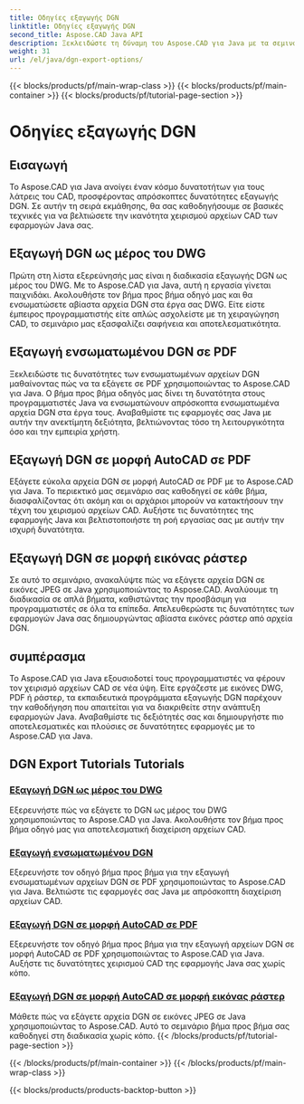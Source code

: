 ```yaml
---
title: Οδηγίες εξαγωγής DGN
linktitle: Οδηγίες εξαγωγής DGN
second_title: Aspose.CAD Java API
description: Ξεκλειδώστε τη δύναμη του Aspose.CAD για Java με τα σεμινάρια εξαγωγής DGN. Μάθετε αποτελεσματικό χειρισμό αρχείων CAD, από την εξαγωγή DGN ως μέρος του DWG έως τη δημιουργία εικόνων ράστερ χωρίς κόπο.
weight: 31
url: /el/java/dgn-export-options/
---
```


{{< blocks/products/pf/main-wrap-class >}}
{{< blocks/products/pf/main-container >}}
{{< blocks/products/pf/tutorial-page-section >}}

# Οδηγίες εξαγωγής DGN

## Εισαγωγή

Το Aspose.CAD για Java ανοίγει έναν κόσμο δυνατοτήτων για τους λάτρεις του CAD, προσφέροντας απρόσκοπτες δυνατότητες εξαγωγής DGN. Σε αυτήν τη σειρά εκμάθησης, θα σας καθοδηγήσουμε σε βασικές τεχνικές για να βελτιώσετε την ικανότητα χειρισμού αρχείων CAD των εφαρμογών Java σας.

## Εξαγωγή DGN ως μέρος του DWG

Πρώτη στη λίστα εξερεύνησής μας είναι η διαδικασία εξαγωγής DGN ως μέρος του DWG. Με το Aspose.CAD για Java, αυτή η εργασία γίνεται παιχνιδάκι. Ακολουθήστε τον βήμα προς βήμα οδηγό μας και θα ενσωματώσετε αβίαστα αρχεία DGN στα έργα σας DWG. Είτε είστε έμπειρος προγραμματιστής είτε απλώς ασχολείστε με τη χειραγώγηση CAD, το σεμινάριο μας εξασφαλίζει σαφήνεια και αποτελεσματικότητα.

## Εξαγωγή ενσωματωμένου DGN σε PDF

Ξεκλειδώστε τις δυνατότητες των ενσωματωμένων αρχείων DGN μαθαίνοντας πώς να τα εξάγετε σε PDF χρησιμοποιώντας το Aspose.CAD για Java. Ο βήμα προς βήμα οδηγός μας δίνει τη δυνατότητα στους προγραμματιστές Java να ενσωματώνουν απρόσκοπτα ενσωματωμένα αρχεία DGN στα έργα τους. Αναβαθμίστε τις εφαρμογές σας Java με αυτήν την ανεκτίμητη δεξιότητα, βελτιώνοντας τόσο τη λειτουργικότητα όσο και την εμπειρία χρήστη.

## Εξαγωγή DGN σε μορφή AutoCAD σε PDF

Εξάγετε εύκολα αρχεία DGN σε μορφή AutoCAD σε PDF με το Aspose.CAD για Java. Το περιεκτικό μας σεμινάριο σας καθοδηγεί σε κάθε βήμα, διασφαλίζοντας ότι ακόμη και οι αρχάριοι μπορούν να κατακτήσουν την τέχνη του χειρισμού αρχείων CAD. Αυξήστε τις δυνατότητες της εφαρμογής Java και βελτιστοποιήστε τη ροή εργασίας σας με αυτήν την ισχυρή δυνατότητα.

## Εξαγωγή DGN σε μορφή εικόνας ράστερ

Σε αυτό το σεμινάριο, ανακαλύψτε πώς να εξάγετε αρχεία DGN σε εικόνες JPEG σε Java χρησιμοποιώντας το Aspose.CAD. Αναλύουμε τη διαδικασία σε απλά βήματα, καθιστώντας την προσβάσιμη για προγραμματιστές σε όλα τα επίπεδα. Απελευθερώστε τις δυνατότητες των εφαρμογών Java σας δημιουργώντας αβίαστα εικόνες ράστερ από αρχεία DGN.

## συμπέρασμα

Το Aspose.CAD για Java εξουσιοδοτεί τους προγραμματιστές να φέρουν τον χειρισμό αρχείων CAD σε νέα ύψη. Είτε εργάζεστε με εικόνες DWG, PDF ή ράστερ, τα εκπαιδευτικά προγράμματα εξαγωγής DGN παρέχουν την καθοδήγηση που απαιτείται για να διακριθείτε στην ανάπτυξη εφαρμογών Java. Αναβαθμίστε τις δεξιότητές σας και δημιουργήστε πιο αποτελεσματικές και πλούσιες σε δυνατότητες εφαρμογές με το Aspose.CAD για Java.
## DGN Export Tutorials Tutorials
### [Εξαγωγή DGN ως μέρος του DWG](./export-dgn-as-part-of-dwg/)
Εξερευνήστε πώς να εξάγετε το DGN ως μέρος του DWG χρησιμοποιώντας το Aspose.CAD για Java. Ακολουθήστε τον βήμα προς βήμα οδηγό μας για αποτελεσματική διαχείριση αρχείων CAD.
### [Εξαγωγή ενσωματωμένου DGN](./export-embedded-dgn/)
Εξερευνήστε τον οδηγό βήμα προς βήμα για την εξαγωγή ενσωματωμένων αρχείων DGN σε PDF χρησιμοποιώντας το Aspose.CAD για Java. Βελτιώστε τις εφαρμογές σας Java με απρόσκοπτη διαχείριση αρχείων CAD.
### [Εξαγωγή DGN σε μορφή AutoCAD σε PDF](./exporting-dgn-to-pdf/)
Εξερευνήστε τον οδηγό βήμα προς βήμα για την εξαγωγή αρχείων DGN σε μορφή AutoCAD σε PDF χρησιμοποιώντας το Aspose.CAD για Java. Αυξήστε τις δυνατότητες χειρισμού CAD της εφαρμογής Java σας χωρίς κόπο.
### [Εξαγωγή DGN σε μορφή AutoCAD σε μορφή εικόνας ράστερ](./exporting-dgn-to-raster-image/)
Μάθετε πώς να εξάγετε αρχεία DGN σε εικόνες JPEG σε Java χρησιμοποιώντας το Aspose.CAD. Αυτό το σεμινάριο βήμα προς βήμα σας καθοδηγεί στη διαδικασία χωρίς κόπο.
{{< /blocks/products/pf/tutorial-page-section >}}

{{< /blocks/products/pf/main-container >}}
{{< /blocks/products/pf/main-wrap-class >}}

{{< blocks/products/products-backtop-button >}}
